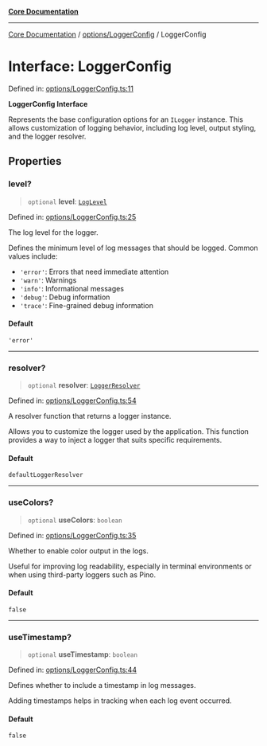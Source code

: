 [**Core Documentation**](../../../README.md)

***

[Core Documentation](../../../README.md) / [options/LoggerConfig](../README.md) / LoggerConfig

# Interface: LoggerConfig

Defined in: [options/LoggerConfig.ts:11](https://github.com/stonemjs/core/blob/e2fddc9518734748c09a72d4b4064dd1d4c1288c/src/options/LoggerConfig.ts#L11)

**LoggerConfig Interface**

Represents the base configuration options for an `ILogger` instance.
This allows customization of logging behavior, including log level,
output styling, and the logger resolver.

## Properties

### level?

> `optional` **level**: [`LogLevel`](../../../declarations/enumerations/LogLevel.md)

Defined in: [options/LoggerConfig.ts:25](https://github.com/stonemjs/core/blob/e2fddc9518734748c09a72d4b4064dd1d4c1288c/src/options/LoggerConfig.ts#L25)

The log level for the logger.

Defines the minimum level of log messages that should be logged.
Common values include:
- `'error'`: Errors that need immediate attention
- `'warn'`: Warnings
- `'info'`: Informational messages
- `'debug'`: Debug information
- `'trace'`: Fine-grained debug information

#### Default

`'error'`

***

### resolver?

> `optional` **resolver**: [`LoggerResolver`](../../../declarations/type-aliases/LoggerResolver.md)

Defined in: [options/LoggerConfig.ts:54](https://github.com/stonemjs/core/blob/e2fddc9518734748c09a72d4b4064dd1d4c1288c/src/options/LoggerConfig.ts#L54)

A resolver function that returns a logger instance.

Allows you to customize the logger used by the application.
This function provides a way to inject a logger that suits specific requirements.

#### Default

`defaultLoggerResolver`

***

### useColors?

> `optional` **useColors**: `boolean`

Defined in: [options/LoggerConfig.ts:35](https://github.com/stonemjs/core/blob/e2fddc9518734748c09a72d4b4064dd1d4c1288c/src/options/LoggerConfig.ts#L35)

Whether to enable color output in the logs.

Useful for improving log readability, especially in terminal environments
or when using third-party loggers such as Pino.

#### Default

`false`

***

### useTimestamp?

> `optional` **useTimestamp**: `boolean`

Defined in: [options/LoggerConfig.ts:44](https://github.com/stonemjs/core/blob/e2fddc9518734748c09a72d4b4064dd1d4c1288c/src/options/LoggerConfig.ts#L44)

Defines whether to include a timestamp in log messages.

Adding timestamps helps in tracking when each log event occurred.

#### Default

`false`
